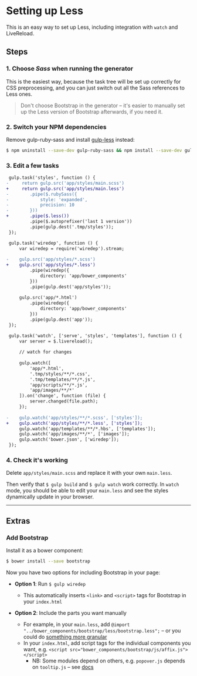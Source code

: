 # Setting up Less

This is an easy way to set up Less, including integration with `watch` and LiveReload.


## Steps

### 1. Choose *Sass* when running the generator

This is the easiest way, because the task tree will be set up correctly for CSS preprocessing, and you can just switch out all the Sass references to Less ones.

> Don't choose Bootstrap in the generator – it's easier to manually set up the Less version of Bootstrap afterwards, if you need it.

### 2. Switch your NPM dependencies

Remove gulp-ruby-sass and install [gulp-less](https://github.com/plus3network/gulp-less) instead:

```sh
$ npm uninstall --save-dev gulp-ruby-sass && npm install --save-dev gulp-less
```

### 3. Edit a few tasks

```diff
 gulp.task('styles', function () {
-     return gulp.src('app/styles/main.scss')
+     return gulp.src('app/styles/main.less')
-        .pipe($.rubySass({
-            style: 'expanded',
-            precision: 10
-        }))
+        .pipe($.less())
         .pipe($.autoprefixer('last 1 version'))
         .pipe(gulp.dest('.tmp/styles'));
 });
```

```diff
 gulp.task('wiredep', function () {
     var wiredep = require('wiredep').stream;
 
-    gulp.src('app/styles/*.scss')
+    gulp.src('app/styles/*.less')
         .pipe(wiredep({
             directory: 'app/bower_components'
         }))
         .pipe(gulp.dest('app/styles'));
 
     gulp.src('app/*.html')
         .pipe(wiredep({
             directory: 'app/bower_components'
         }))
         .pipe(gulp.dest('app'));
 });
```

```diff
 gulp.task('watch', ['serve', 'styles', 'templates'], function () {
     var server = $.livereload();
 
     // watch for changes
 
     gulp.watch([
         'app/*.html',
         '.tmp/styles/**/*.css',
         '.tmp/templates/**/*.js',
         'app/scripts/**/*.js',
         'app/images/**/*'
     ]).on('change', function (file) {
         server.changed(file.path);
     });
 
-    gulp.watch('app/styles/**/*.scss', ['styles']);
+    gulp.watch('app/styles/**/*.less', ['styles']);
     gulp.watch('app/templates/**/*.hbs', ['templates']);
     gulp.watch('app/images/**/*', ['images']);
     gulp.watch('bower.json', ['wiredep']);
 });
```


### 4. Check it's working

Delete `app/styles/main.scss` and replace it with your own `main.less`.

Then verify that `$ gulp build` and `$ gulp watch` work correctly. In `watch` mode, you should be able to edit your `main.less` and see the styles dynamically update in your browser.


---

## Extras

### Add Bootstrap

Install it as a bower component:

```sh
$ bower install --save bootstrap
```

Now you have two options for including Bootstrap in your page:

- **Option 1**: Run `$ gulp wiredep`
  - This automatically inserts `<link>` and `<script>` tags for Bootstrap in your `index.html`

- **Option 2**: Include the parts you want manually
  - For example, in your `main.less`, add `@import "../bower_components/bootstrap/less/bootstrap.less";` – or you could do [something more granular](http://www.helloerik.com/bootstrap-3-less-workflow-tutorial)
  - In your `index.html`, add script tags for the individual components you want, e.g. `<script src="bower_components/bootstrap/js/affix.js"></script>`
    - NB: Some modules depend on others, e.g. `popover.js` depends on `tooltip.js` – see [docs](http://getbootstrap.com/javascript/)
